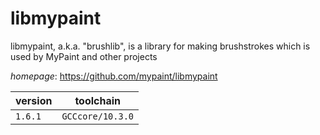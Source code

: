 # libmypaint

libmypaint, a.k.a. "brushlib", is a library for making brushstrokes which is used by MyPaint  and other projects

*homepage*: <https://github.com/mypaint/libmypaint>

version | toolchain
--------|----------
``1.6.1`` | ``GCCcore/10.3.0``
